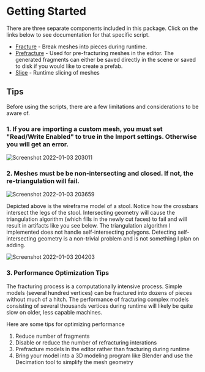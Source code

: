 # Getting Started

There are three separate components included in this package. Click on the links below to see documentation for that specific script.

- [Fracture](/Documentation~/Fracture.md) - Break meshes into pieces during runtime.
- [Prefracture](/Documentation~/Prefracture.md) - Used for pre-fracturing meshes in the editor. The generated fragments can either be saved directly in the scene or saved to disk if you would like to create a prefab.
- [Slice](/Documentation~/Slice.md) - Runtime slicing of meshes

## Tips
Before using the scripts, there are a few limitations and considerations to be aware of.

### 1. If you are importing a custom mesh, you must set "Read/Write Enabled" to true in the Import settings. Otherwise you will get an error.

![Screenshot 2022-01-03 203011](https://user-images.githubusercontent.com/3814912/148001795-2fad5714-b927-43b8-9e2a-9a9ad711f726.png)

### 2. Meshes must be be non-intersecting and closed. If not, the re-triangulation will fail.

![Screenshot 2022-01-03 203659](https://user-images.githubusercontent.com/3814912/148002307-a2297807-5dfa-4758-ae9a-2eb25b45f039.png)

Depicted above is the wireframe model of a stool. Notice how the crossbars intersect the legs of the stool. Intersecting geometry will cause the triangulation algorithm (which fills in the newly cut faces) to fail and will result in artifacts like you see below. The triangulation algorithm I implemented does not handle self-intersecting polygons. Detecting self-intersecting geometry is a non-trivial problem and is not something I plan on adding.

![Screenshot 2022-01-03 204203](https://user-images.githubusercontent.com/3814912/148002632-904d4d53-691c-4099-98c5-7e2c8240360a.png)

### 3. Performance Optimization Tips

The fracturing process is a computationally intensive process. Simple models (several hundred vertices) can be fractured into dozens of pieces without much of a hitch. The performance of fracturing complex models consisting of several thousands vertices during runtime will likely be quite slow on older, less capable machines.

Here are some tips for optimizing performance
1. Reduce number of fragments
2. Disable or reduce the number of refracturing interations
3. Prefracture models in the editor rather than fracturing during runtime
4. Bring your model into a 3D modeling program like Blender and use the Decimation tool to simplify the mesh geometry
